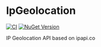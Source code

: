 # IpGeolocation

[![CI](https://img.shields.io/github/actions/workflow/status/kubagdynia/IpGeolocation/dotnet.yml?branch=main)](https://github.com/kubagdynia/IpGeolocation/actions?query=branch%3Amain) [![NuGet Version](https://img.shields.io/nuget/v/JK.IpGeolocation.svg?style=flat)](https://www.nuget.org/packages/JK.IpGeolocation/)

IP Geolocation API based on ipapi.co
